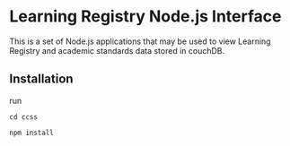 Learning Registry Node.js Interface
=========================================================

This is a set of Node.js applications that may be used to view Learning Registry and 
academic standards data stored in couchDB.

## Installation
run

    cd ccss

    npm install
 
